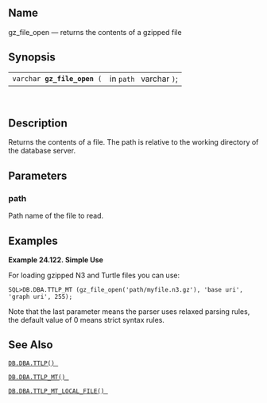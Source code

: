 <div>

<div>

</div>

<div>

## Name

gz_file_open — returns the contents of a gzipped file

</div>

<div>

## Synopsis

<div>

|                                  |                         |
|----------------------------------|-------------------------|
| `varchar `**`gz_file_open`**` (` | in `path ` varchar `)`; |

<div>

 

</div>

</div>

</div>

<div>

## Description

Returns the contents of a file. The path is relative to the working
directory of the database server.

</div>

<div>

## Parameters

<div>

### path

Path name of the file to read.

</div>

</div>

<div>

## Examples

<div>

**Example 24.122. Simple Use**

<div>

For loading gzipped N3 and Turtle files you can use:

``` screen
SQL>DB.DBA.TTLP_MT (gz_file_open('path/myfile.n3.gz'), 'base uri', 'graph uri', 255);
```

Note that the last parameter means the parser uses relaxed parsing
rules, the default value of 0 means strict syntax rules.

</div>

</div>

  

</div>

<div>

## See Also

<a href="fn_ttlp.html" class="link" title="DB.DBA.TTLP"><code
class="function">DB.DBA.TTLP() </code></a>

<a href="fn_ttlp_mt.html" class="link" title="DB.DBA.TTLP_MT"><code
class="function">DB.DBA.TTLP_MT() </code></a>

<a href="fn_ttlp_mt_local_file.html" class="link"
title="DB.DBA.TTLP_MT_LOCAL_FILE"><code
class="function">DB.DBA.TTLP_MT_LOCAL_FILE() </code></a>

</div>

</div>
